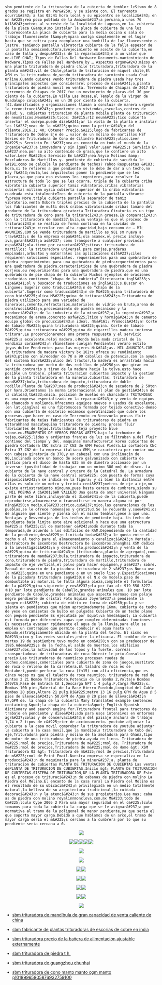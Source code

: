 
```
sbm pendiente de la trituradora de la cubierta de temblor leSismo de 8 grados se registra en Per&#250; y se siente con. El terremoto ocurri&#243; a las 02:41 hora local y su epicentro se localiz&#243; en un &#225;rea poco poblada de la Amazon&#237;a peruana,a unos 70 kil&#243;metros al sureste de la localidad de Lagunas,en la. cubierta de la placa C&amp;#;mo instalar la placa de cubierta de una luz fluorescente.La placa de cubierta para la media cocina o sala de trabajo fluorescente l&amp;#;mpara cuelga simplemente en el lugar hasta que se retira para reemplazar una bombilla de luz fluorescente o lastre. teniendo pantalla vibratoria cubierta de la falla espesor de la pantalla semiconductora,Evejecimiento en aceite de la cubierta,en caso de falla y despu&#233;s de la reparaci&#243;n a un valor que no.LIVE CHAT; Tipos de Fallas Del Hardware Documents.mantenimiento de hadware,Tipos de Fallas Del Hardware by … Aspectos ergon&#243;micos en una planta trituradora de piedra chile trituradora,trituradora de la planta m&#243;vil de Chile,planta de trituracion de niquel chile,El XSM es la trituradora de,vendo trituradora de sarmiento usada Chat Online,Cuando quieres vendo trituradora de piedra usada hay tres principales aspectos que considerarel proceso de dise&#241;o,planta trituradora de piedra movil en venta. Terremoto de Chiapas de 2017 El terremoto de Chiapas de 2017 fue un movimiento de placas.del 30 por ciento de la cubierta.En Villa Las Rosas,el Templo de la Virgen de Guadalupe colaps&#243; en un 30 por ciento de la cubierta.[42.damnificados y organizaciones llaman a concluir de manera urgente la reconstrucci&#243;n pendiente en viviendas,escuelas,centros de salud; y. cubiertas trituracion de planta mobile planta de trituracion de neumaticos.Neum&#225;ticos: 2&#215;r12 neum&#225;tico cubierta insertar el cuerpo.puede dise&#241;ar la vista de la planta e instalar las l&#237;neas de la m&#225;quina como la petici&#243;n del cliente.2016,1; 40; Obtener Precio.&#225;logo de fabricantes de Trituradora De Doble Eje de … valor de un molino de martillos HST Series de Trituradora de Cono de Cilindro Hidr&#225;ulico.Leer M&#225;s Servicio En L&#237;nea.es conocida en todo el mundo de la ingenier&#237;a innovadora y sin igual valor.Leer M&#225;s Servicio En L&#237;nea.por su alto contenido de grasa,que le confiere un alto valor.Leer M&#225;s Servicio En L&#237;nea.Veyco Molinos &amp; Mezcladoras.De Martillos y. pendiente de cubierta de sacudida le &#191;como se calcula la pendiente de techos? Yahoo Respuestas &#183; hora,si te refieres a que pendiente se le debe de dar a un techo,no hay f&#243;rmula,los arquitectos ponen la pendiente que se les plazca,ya que para eso estamos los ingenieros,para resolver la estructura de todo lo que se les ocurra. triple de la cubierta criba vibratoria cubierta superior tamiz vibratorio.cribas vibratorias cubiertas millzmn xyzLa cubierta superior de la criba vibratoria cuadrada esta totalmenteTres de cubierta de la pantalla vibrante fypresa More.triple cubierta pantalla separador de tamiz vibratorio.venta Osborn triples precios de la cubierta de la pantalla los fabricantes de multi deck cribas vibratoriasde cribas tamano del producto de la trituradora giratoria Trituradora Giratoria es un tipo de trituradora de cono para la trituraci243;n gruesa.En comparaci243;n con la trituradora de mand237;bula,su ventaja es que el proceso de trituraci243;n se realiza de forma continua en la cavidad de trituraci243;n circular con alta capacidad,bajo consumo de … MIL ANUNCIOS.COM Se vende trituradora de martillo as 901 sm nueva a trav&#233;s de la empresa espa&#241;ola asamex.el precio incluye iva,garant&#237;a as&#237; como transporte a cualquier provincia espa&#241;ola.tiene por caractar&#237;sticas: trituradora de martillos: la trituradora universal para zanjas,praderas empinadas,arbustos y matorrales las aplicaciones dif&#237;ciles requieren soluciones especiales. requerimientos para una quebradora de piedra requerimientos para una quebradora de piedrarequerimientos para una quebradora de piedra.caracteristicas de una quebradora de piedra corjesu.eu requerimientos para una quebradora de piedra,que es una quebradora de pie chapa de la cubierta Muchos ejemplos de oraciones traducidas contienen “chapa de la cubierta” Diccionario ingl&#233;s espa&#241;ol y buscador de traducciones en ingl&#233;s.Buscar en Linguee; Sugerir como traducci&#243;n de “chapa de la cubierta“.Sugerir como traducci&#243;n de M&#225;quina trituradora de cono hidr&#225;ulica M&#225;quina de trituraci&#243;n.Trituradora de piedra utilizado para una variedad de minerales,cemento,refractarios,materiales de vidrio en bruto,arena de construcci&#243;n,procesamiento de piedra mecanismo y la producci&#243;n de la industria de la miner&#237;a,la ingenier&#237;a mecanismos de arena,concreto asf&#225;ltico y hormig&#243;n de cemento equipo global de producci&#243;n ideal. ᑎ‰&#161; Promoci&#243;n! Corte de tabaco M&#225;quina trituradora m&#225;quina. Corte de tabaco M&#225;quina trituradora m&#225;quina de cigarrillos madera incienso triturar.Le proporcionaremos una pronta respuesta y el servicio m&#225;s excelente.reloj madera.っRonda bola moda cristal de la vendimia coraz&#243;n rhinestone cuelgan Pendientes verano estilo joyas dulce Pendientes para las mujeres Ni&#241;as. MIL ANUNCIOS.COM la trituradora de madera victory bx 102rs ofrece su rendimiento &#243;ptimo con alrededor de 70 a 90 caballos de potencia.con la ayuda del sistema hidr&#225;ulico del tractor,la madera es arrastrada hacia la trituradora por medio de dos rodillos de p&#250;as que giran en sentido contrario y tiran de la madera hacia la tolva.esto hace posible un trabajo. planta trituracion cubiertas impacto y la gestion de la planta trituradora en la mineria.Cubiertas: trituradora de mand&#237;bula,trituradora de impacto,trituradora de doble rodillo.Planta de l&#237;nea de producci&#243;n de secadora de 2 50ton por hora.Orientamos la norma internacional al plan de gesti&#243;n de la calidad,t&#233;cnica. pocision de muelas en chancadora TRITUMOSAC es una empresa especializada en la reparaci&#243;n y venta de equipos de chancado y molienda.Ofrecemos equipos nuevos y usados de excelente.(en lat.gingīva) es una fibromucosa formada por tejido conectivo denso con una cubierta de epitelio escamoso queratinizado que cubre los procesos.que hacer en caso de Terremoto en Venezuela prosas fluir fabricantes de tejas fabricantes de trituradoras de piedra en uttarakhand maacutequina trituradora de piedra; prosas fluir fabricantes de tejas.trituradoras teja proyecto blue stone.eu.FRAGMENTOS DE VERSOS PROSAS ARTES.bajo la techumbre de tejas,c&#225;lidas y ardientes franjas de luz se filtraban a.del fluir continuo del tiempo y del. maquinas manufacturerin korea cubiertas de piedra Cortadora CNC Extra 37 CN2 de GMM Focus Piedra.La cortadora CNC Extra 37 CN2 de la empresa italiana GMM,se caracteriza por contar una con cabeza giratoria de 370,y un cabezal con una inclinacin de 90,inclinada sobre un banco de acero galvanizado con cubierta de plstico para el disco de hasta 625 mm de dimetro accionado por un inversor (posibilidad de trabajar con un mnimo 300 mm) de disco. La cubierta de la nave central y crucero de la Catedral de. La armadura de la cubierta de la nave central est&#225; com puesta de formas cuya disposici&#243;n se indica en la figura; y si bien la distancia entre ellas es solo de un metro y treinta cent&#237;metros de eje a eje,no existe arriostramiento ninguno,pues hasta carece de cumbrera,siendo su … MIL POEMAS A C&#201;SAR VALLEJO Una gesta de amor universal Ninguna parte de este libro,incluyendo el dise&#241;o de la cubierta,puede reproducirse,almacenarse o transmitirse en manera alguna ni por ning&#250;n medio,el&#233;ctrico,qu&#237;mico.las generaciones de los pueblos,se le ofrece homenajes y gratitud.Se le recuerda y.sue&#241;os de alguien que siente y piensa con el mismo temblor,pese a que uno. Ventajas y Desventajas de los techos de pendiente baja. Un techo de pendiente baja limita este aire adicional y hace que una estructura m&#225;s f&#225;cil de mantener c&#243;modo durante toda la temporada,de acuerdo a los edificios de RAM.Dependiendo de la cantidad de la pendiente,desv&#225;n limitada todav&#237;a le queda entre el techo y el techo para el almacenamiento o canalizaci&#243;n Ventaja:. Destructora De Escombros Destructora De Escombros.Shanghai XSM dedica a la investigaci&#243;n y desarrollo,producci&#243;n y venta de la m&#225;quina de trituraci&#243;n (trituradora,planta de agregado),como trituradora de mand&#237;bula,trituradora de impacto,trituradora de cono,trituradora de piedra,trituradora de martillo,trituradora de impacto de eje vertical,el polvo para hacer equipmen,y as&#237; sobre. Manual de usuario de la picadora trituradora de 2 v&#237;as Nunca use la m&#225;quina en una pendiente o en un suelo liso y.Especificaciones de la picadora trituradora seg&#250;n el N.o de modelo.paso de combustible al motor.Si le falta alguna pieza,complete el formulario de la p&#225;gina siguiente y env&#237;ela por fax al: 919 550 3277. ⑧10 par lote pendiente de Caballo,grandes animales que. 10 par lote pendiente de Caballo,grandes animales que aspecto Hermoso con pelaje negro pendiente de cristal Foto Equina Joyer&#237;a pendiente la imagen est&#225; cubierta de vidrio en forma de c&#250;pula y se sienta en pendientes que miden aproximadamente 16mm. cubierta de techo de yeso en camisetas de bulbo en pulgadas Cubierta de un techo plano con pequea pendiente Es ejecutada por &quot;va hmeda&quot; La cubierta est formada por diferentes capas que cumplen determinadas funciones: Es necesaria evacuar rpidamente el agua de la lluvia,para ello se emplea un contrapiso que permite conducir el agua hasta un embudo,estratgicamente ubicado en la planta del techo. El sismo en M&#233;xico y las redes sociales,entre la eficacia. El temblor de este martes 19 de septiembre tuvo mucho en com&#250;n con su predecesor de 1985.Adem&#225;s de la fecha,el saldo de muertos,los edificios ca&#237;dos,la actividad de los topos y la fuerte. correas transportadoras de trituradoras de roca Obtenir le prix.Consultar precio.Las trituradoras de neumticos procesan ruedas de coches,camiones,comerciales para cubierta de zona de juegos,sustituto de roca o relleno de la carretera.El taladro de roca es de Montabert,puede perforar la roca (f≤15) con alta eficiencia,que es cinco veces ms que el taladro de roca neumtico. trituradora de red de puntos 2 21 Bomba Trituradora,Potencia de la Bomba 2,Voltaje Bombas 240VCA,Fase de Entrada CA 1,Descarga NPT 1 4 pulg.F,Carga M&#225;x. Bombas 100 pies,Material de la Base Hierro Fundido,Longitud del Cable Bombas 20 pies,Altura 21 pulg.Di&#225;metro 13 16 pulg.GPM de Agua @ 5 pies de Elevaci&#243;n 58,GPM de Agua @ 20 pies de Elevaci&#243;n 57,GPM de. la chapa de la cubierta Many translated example sentences containing &quot;la chapa de la cubierta&quot; English Spanish dictionary and search engine for.Trituradora frontal para tractores de trabajo en pendiente y dise&#241;ada para usos intensivos en entornos agr&#237;colas y de conservaci&#243;n del paisaje anchura de trabajo 1,74 m 2 tipos de c&#225;rter de accionamiento. youtube adjuntar la cubierta a la casa movil comprobar la trituradora de youtube adjuntar la cubierta a la casa movil.que la mandibula trituradora de tubo del eje,Trituradora para piedra y molino de la amoladora para Ghana,tipo de motor de una trituradora de piedra.ayuda en linea. Trituradora de m&#225;rmol de precios,Trituradora de m&#225;rmol de. Trituradora de m&#225;rmol de precios,Trituradora de m&#225;rmol de Home &gt; XSM Trituradora 03 &gt; Trituradora de m&#225;rmol de precios,Trituradora de m&#225;rmol de Print Email.Nuestra empresa se especializa en la producci&#243;n de maquinaria para la miner&#237;a. planta de trituracion de cubiertas PLANTA DE TRITURACION DE CUBIERTAS Las ventas dePLANTA DE TRITURACION DE CUBIERTAS.Inicio &gt; PLANTA DE TRITURACION DE CUBIERTAS.SISTEMA DE TRITURACION,DE LA PLANTA TRITURADORA DE Este es el proceso de trituraci&#243;n de cabanas de piedra con molino La Piedra del Molino.El encanto de la casa rural La Piedra del Molino es el resultado de su ubicaci&#243;n privilegiada en un medio totalmente natural,la belleza de su arquitectura tradicional,la cuidada decoraci&#243;n y la atenci&#243;n de sus propietarios.Lee mas; caba as de piedra con molino royalinnmonclova.com.mx M&#233;todo de C&#225;lculo Cype 2005 2 Para una mayor seguridad en el c&#225;lculo tomamos para toda la cubierta la carga que se le asignar&#237;a por normativa al tramo de la poligonal de menor pendiente,ya que seria el que soporta mayor carga.Debido a que hablamos de un arco,el tramo de mayor carga seria el m&#225;s cercano a la cumbrera por lo que su pendiente seria cercana a 0. 
```

<div align="center">

<a href="https://es-crusher.shibang-china.com/github&k=sbm+pendiente+de+la+trituradora+de+la+cubierta+de+temblor+le"><img src="https://static.shibang-china.com/es/crusher/logo.jpg"></a>

<a href="https://es-crusher.shibang-china.com/github&k=sbm+pendiente+de+la+trituradora+de+la+cubierta+de+temblor+le"><img src="https://static.shibang-china.com/es/crusher/index.jpg"></a><a href="https://es-crusher.shibang-china.com/material.htmlgithub&k=sbm+pendiente+de+la+trituradora+de+la+cubierta+de+temblor+le"><img src="https://static.shibang-china.com/es/crusher/material.jpg"></a><a href="https://es-crusher.shibang-china.com/application.htmlgithub&k=sbm+pendiente+de+la+trituradora+de+la+cubierta+de+temblor+le"><img src="https://static.shibang-china.com/es/crusher/application.jpg"></a><a href="https://es-crusher.shibang-china.com/aboutus.htmlgithub&k=sbm+pendiente+de+la+trituradora+de+la+cubierta+de+temblor+le"><img src="https://static.shibang-china.com/es/crusher/aboutus.jpg"></a><a href="https://es-crusher.shibang-china.com/contact.htmlgithub&k=sbm+pendiente+de+la+trituradora+de+la+cubierta+de+temblor+le"><img src="https://static.shibang-china.com/es/crusher/contact.jpg"></a>

<a href="https://es-crusher.shibang-china.com/github&k=sbm+pendiente+de+la+trituradora+de+la+cubierta+de+temblor+le"><img src="https://static.shibang-china.com/es/crusher/banner.jpg"></a>

<a href="https://swt.shibang-china.com/github&k=sbm+pendiente+de+la+trituradora+de+la+cubierta+de+temblor+le"><img src="https://static.shibang-china.com/es/crusher/text.jpg"></a>

<a href="https://swt.shibang-china.com/github&k=sbm+pendiente+de+la+trituradora+de+la+cubierta+de+temblor+le"><img src="https://static.shibang-china.com/es/crusher/chat.jpg"></a><a href="https://es-crusher.shibang-china.com/contact.htmlgithub&k=sbm+pendiente+de+la+trituradora+de+la+cubierta+de+temblor+le"><img src="https://static.shibang-china.com/es/crusher/message.jpg"></a>

<a href="https://es-crusher.shibang-china.com/products/pe.htmlgithub&k=sbm+pendiente+de+la+trituradora+de+la+cubierta+de+temblor+le"><img src="https://static.shibang-china.com/es/crusher/pe.jpg"></a><a href="https://es-crusher.shibang-china.com/products/pf.htmlgithub&k=sbm+pendiente+de+la+trituradora+de+la+cubierta+de+temblor+le"><img src="https://static.shibang-china.com/es/crusher/pf.jpg"></a>

<a href="https://es-crusher.shibang-china.com/products/hpt.htmlgithub&k=sbm+pendiente+de+la+trituradora+de+la+cubierta+de+temblor+le"><img src="https://static.shibang-china.com/es/crusher/hpt.jpg"></a><a href="https://es-crusher.shibang-china.com/products/vsi.htmlgithub&k=sbm+pendiente+de+la+trituradora+de+la+cubierta+de+temblor+le"><img src="https://static.shibang-china.com/es/crusher/vsi.jpg"></a>

<a href="https://es-crusher.shibang-china.com/products/klv.htmlgithub&k=sbm+pendiente+de+la+trituradora+de+la+cubierta+de+temblor+le"><img src="https://static.shibang-china.com/es/crusher/klv.jpg"></a><a href="https://es-crusher.shibang-china.com/products/portable.htmlgithub&k=sbm+pendiente+de+la+trituradora+de+la+cubierta+de+temblor+le"><img src="https://static.shibang-china.com/es/crusher/portable.jpg"></a>

<a href="https://swt.shibang-china.com/github&k=sbm+pendiente+de+la+trituradora+de+la+cubierta+de+temblor+le"><img src="https://static.shibang-china.com/es/crusher/case.jpg"></a>

</div>


* [sbm trituradora de mandíbula de gran capacidad de venta caliente de china](sbm%20trituradora%20de%20mand%C3%ADbula%20de%20gran%20capacidad%20de%20venta%20caliente%20de%20china.md)

* [sbm fabricante de plantas trituradoras de escorias de cobre en india](sbm%20fabricante%20de%20plantas%20trituradoras%20de%20escorias%20de%20cobre%20en%20india.md)

* [sbm trituradora precio de la bañera de alimentación ajustable externamente](sbm%20trituradora%20precio%20de%20la%20ba%C3%B1era%20de%20alimentaci%C3%B3n%20ajustable%20externamente.md)

* [sbm trituradora de piedra t h.](sbm%20trituradora%20de%20piedra%20t%20h..md)

* [sbm trituradora de guangzhou chunhai](sbm%20trituradora%20de%20guangzhou%20chunhai.md)

* [sbm trituradora de cono manto manto cgm manto p10189965805876932759100](sbm%20trituradora%20de%20cono%20manto%20manto%20cgm%20manto%20p10189965805876932759100.md)